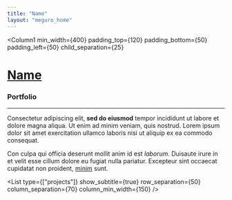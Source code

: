 ```yaml
---
title: "Name"
layout: "meguro_home"
---
```


<Column1
	min_width={400}
	padding_top={120}
	padding_bottom={50}
	padding_left={50}
	child_separation={25}
>

# [Name](/)

### Portfolio

<Hr border={2} margin_top={100} />

Consectetur adipiscing elit, **sed do eiusmod** tempor incididunt ut labore et dolore magna aliqua. Ut enim ad minim veniam, quis nostrud. Lorem ipsum dolor sit amet exercitation ullamco laboris nisi ut aliquip ex ea commodo consequat.

Con culpa qui officia deserunt mollit anim id est *laborum*. Duisaute irure in et velit esse cillum dolore eu fugiat nulla pariatur. Excepteur sint occaecat cupidatat non proident, [minim](https://example.com) sunt.

</Column1>

<Column2 padding={70}>

<List
	type={["projects"]}
	show_subtitle={true}
	row_separation={50}
	column_separation={70}
	column_min_width={150}
/>

</Column2>
